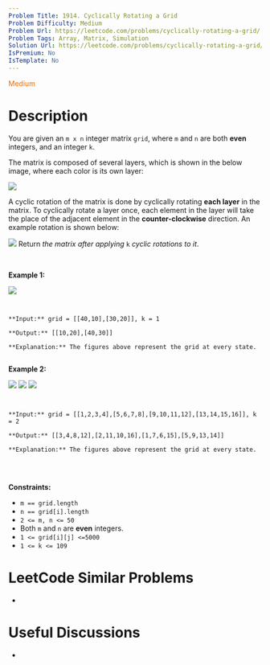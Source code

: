 ```yaml
---
Problem Title: 1914. Cyclically Rotating a Grid
Problem Difficulty: Medium
Problem Url: https://leetcode.com/problems/cyclically-rotating-a-grid/
Problem Tags: Array, Matrix, Simulation
Solution Url: https://leetcode.com/problems/cyclically-rotating-a-grid/solution/
IsPremium: No
IsTemplate: No
---
```


<span style="color: rgb(239, 108, 0);">Medium</span>

# Description

You are given an `m x n` integer matrix `grid`​​​, where `m` and `n` are both **even** integers, and an integer `k`.


The matrix is composed of several layers, which is shown in the below image, where each color is its own layer:


![](https://assets.leetcode.com/uploads/2021/06/10/ringofgrid.png)


A cyclic rotation of the matrix is done by cyclically rotating **each layer** in the matrix. To cyclically rotate a layer once, each element in the layer will take the place of the adjacent element in the **counter-clockwise** direction. An example rotation is shown below:


![](https://assets.leetcode.com/uploads/2021/06/22/explanation_grid.jpg)
Return *the matrix after applying* `k` *cyclic rotations to it*.


 


**Example 1:**


![](https://assets.leetcode.com/uploads/2021/06/19/rod2.png)

```

**Input:** grid = [[40,10],[30,20]], k = 1
**Output:** [[10,20],[40,30]]
**Explanation:** The figures above represent the grid at every state.

```

**Example 2:**


**![](https://assets.leetcode.com/uploads/2021/06/10/ringofgrid5.png)** **![](https://assets.leetcode.com/uploads/2021/06/10/ringofgrid6.png)** **![](https://assets.leetcode.com/uploads/2021/06/10/ringofgrid7.png)**

```

**Input:** grid = [[1,2,3,4],[5,6,7,8],[9,10,11,12],[13,14,15,16]], k = 2
**Output:** [[3,4,8,12],[2,11,10,16],[1,7,6,15],[5,9,13,14]]
**Explanation:** The figures above represent the grid at every state.

```

 


**Constraints:**


* `m == grid.length`
* `n == grid[i].length`
* `2 <= m, n <= 50`
* Both `m` and `n` are **even** integers.
* `1 <= grid[i][j] <=5000`
* `1 <= k <= 109`


# LeetCode Similar Problems

- []()

# Useful Discussions

- []()
